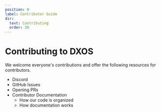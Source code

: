```yaml
---
position: 0
label: Contributor Guide
dir:
  text: Contributing
  order: 30
---
```


# Contributing to DXOS

We welcome everyone's contributions and offer the following resources for contributors.

- Discord
- GitHub Issues
- Opening PRs
- Contributor Documentation
  - How our code is organized
  - How documentation works
